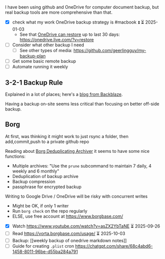 I have been using github and OneDrive for computer document backup, but real backup tools are more comprehensive than that.

- [x] check what my work OneDrive backup strategy is #macbook ⏫ ⏳ 2025-01-03
	- See that [OneDrive can restore](https://support.microsoft.com/en-us/office/restore-your-onedrive-fa231298-759d-41cf-bcd0-25ac53eb8a15) up to last 30 days:  https://onedrive.live.com/?v=restore
- [ ] Consider what other backup I need
	- [ ] See other types of media: https://github.com/geerlingguy/my-backup-plan
- [ ] Get some basic remote backup
- [ ] Automate running it weekly

## 3-2-1 Backup Rule
Explained in a lot of places; here's a [blog from Backblaze](https://www.backblaze.com/blog/the-3-2-1-backup-strategy).

Having a backup on-site seems less critical than focusing on better off-side backup.
## Borg
At first, was thinking it might work to just rsync a folder, then add,commit,push to a private github repo

Reading about [Borg Deduplicating Archiver](https://borgbackup.readthedocs.io/en/stable/quickstart.html) it seems to have some nice functions:
- Multiple archives: "Use the `prune` subcommand to maintain 7 daily, 4 weekly and 6 monthly"
- Deduplication of backup archive
- Backup compression
- passphrase for encrypted backup

Writing to Google Drive / OneDrive will be risky with concurrent writes
- Might be OK, if only 1 writer
- Run `borg check` on the repo regularly
- ELSE, use free account at https://www.borgbase.com/

- [x] Watch https://www.youtube.com/watch?v=asZX2YbTaNE ⏳ 2025-09-26
- [ ] Read https://vorta.borgbase.com/usage/ ⏳ 2025-10-03 
- [ ] Backup: [[weekly backup of onedrive markdown notes]]
- [ ] Guide for creating `.plist` cron https://chatgpt.com/share/68c4abd6-1458-8011-96be-d55ba284a791
